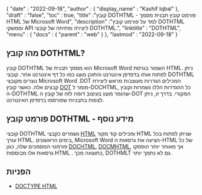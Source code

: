 {
  "date" : "2022-09-18",
  "author" : {
    "display_name" : "Kashif Iqbal"
},
  "draft" : "false",
  "toc" : true,
  "title" :"קובץ DOTHTML - פורמט קובץ תבנית מסמך HTML של Microsoft Word",
  "description" :"למד על פורמט קובץ DOTHTML וממשקי API ליצירה ופתיחה של קובצי DOTHTML.",
  "linktitle" : "DOTHTML",
  "menu" : {
    "docs" : {
      "parent" : "web"
}
},
  "lastmod" : "2022-09-18"
}

## מהו קובץ DOTHTML?

קובץ DOTHTML הוא מסמך תבנית של Microsoft Word השמור בגרסת HTML. ניתן לפתוח אותו בדפדפן אינטרנט והתוכן מוצג כמו כל דף אינטרנט אחר. קובצי DOTHTML נוצרים מקובצי Microsoft Word .DOT המכילים הגדרות מעוצבות מראש ליצירת קבצים אלה. כאשר קובץ [DOT](/he/word-processing/נקודה/) מומר ל-DOCHTML, כל ההגדרות הללו נשמרות וקובץ ה-DOTHTML שהומר מוצג בעיצוב דומה לזה של קובץ ה-DOT המקורי. בדרך זו, ניתן לצפות בתבניות שפורסמו בדפדפן האינטרנט.

## פורמט קובץ DOTHTML - מידע נוסף

קובצי DOTHTML נשמרים כקבצי [HTML](/he/web/html/) ומכילים קוד מקור HTML שניתן לפתוח בכל עורך HTML. בימים הראשונים, Microsoft Word הציעה את גרסאות ה-HTML של כל פורמטי המסמכים שלה, כגון [DOCHTML](/he/web/dochtml/), [DOCMHTML](/he/web/docmhtml/), אך מאוחר יותר הופסקו גרסאות אלו מבוססות HTML . כתוצאה מכך, DOTHMLT גם לא נתמך יותר.

## הפניות ##

* [DOCTYPE HTML](https://www.w3schools.com/tags/tag_doctype.asp)

